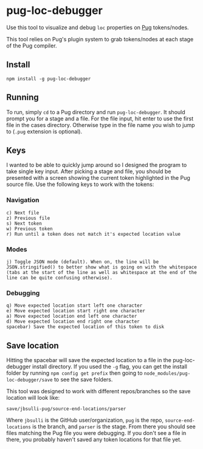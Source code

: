 # pug-loc-debugger
Use this tool to visualize and debug `loc` properties on [Pug](https://pugjs.org/api/getting-started.html) tokens/nodes.

This tool relies on Pug's plugin system to grab tokens/nodes at each stage of the Pug compiler. 

## Install

`npm install -g pug-loc-debugger`

## Running

To run, simply `cd` to a Pug directory and run `pug-loc-debugger`. It should prompt you for a stage and a file. For the file input, hit enter to use the first file in the cases directory. Otherwise type in the file name you wish to jump to (`.pug` extension is optional).

## Keys

I wanted to be able to quickly jump around so I designed the program to take single key input. After picking a stage and file, you should be presented with a screen showing the current token highlighted in the Pug source file. Use the following keys to work with the tokens:

### Navigation
```
c) Next file
z) Previous file
s) Next token
w) Previous token
r) Run until a token does not match it's expected location value
```

### Modes
```
j) Toggle JSON mode (default). When on, the line will be JSON.stringified() to better show what is going on with the whitespace (tabs at the start of the line as well as whitespace at the end of the line can be quite confusing otherwise).
```

### Debugging
```
q) Move expected location start left one character
e) Move expected location start right one character
a) Move expected location end left one character
d) Move expected location end right one character
spacebar) Save the expected location of this token to disk
```

## Save location
Hitting the spacebar will save the expected location to a file in the pug-loc-debugger install directory. If you used the `-g` flag, you can get the install folder by running `npm config get prefix` then going to `node_modules/pug-loc-debugger/save` to see the save folders.

This tool was designed to work with different repos/branches so the save location will look like:
```
save/jbsulli-pug/source-end-locations/parser
```
Where `jbsulli` is the GitHub user/organization, `pug` is the repo, `source-end-locations` is the branch, and `parser` is the stage. From there you should see files matching the Pug file you were debugging. If you don't see a file in there, you probably haven't saved any token locations for that file yet.
